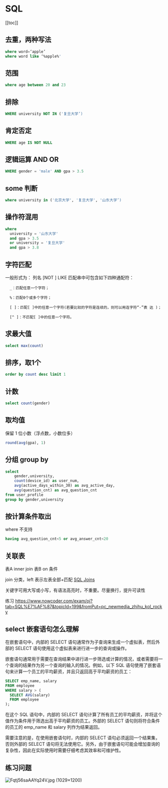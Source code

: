 # SQL
[[toc]]

## 去重，两种写法

```sql
where word=‘apple’
where word like ‘%apple%'
```

## 范围

```sql
where age between 20 and 23
```

## 排除

```sql
WHERE university NOT IN ('复旦大学’)
```

## 肯定否定

```sql
WHERE age IS NOT NULL
```

## 逻辑运算 AND OR

```sql
WHERE gender = 'male' AND gpa > 3.5
```

## some 判断

```sql
where university in ('北京大学', '复旦大学', '山东大学’)
```

## 操作符混用

```sql
where
  university = '山东大学'
  and gpa > 3.5
  or university = '复旦大学'
  and gpa > 3.8
```

## 字符匹配

一般形式为：
列名 [NOT ] LIKE
匹配串中可包含如下四种通配符：

```
  _：匹配任意一个字符；

  %：匹配0个或多个字符；

  [ ]：匹配[ ]中的任意一个字符(若要比较的字符是连续的，则可以用连字符“-”表 达 )；

  [^ ]：不匹配[ ]中的任意一个字符。
```

## 求最大值

```sql
select max(count)
```

## 排序，取1个

```sql
order by count desc limit 1
```

## 计数

```sql
select count(gender)
```

## 取均值

保留 1 位小数（浮点数，小数位多）

```sql
round(avg(gpa), 1)
```

## 分组 group by

```sql
select
    gender,university,
    count(device_id) as user_num,
    avg(active_days_within_30) as avg_active_day,
    avg(question_cnt) as avg_question_cnt
from user_profile
group by gender,university
```

## 按计算条件取出

where 不支持

```sql
having avg_question_cnt<5 or avg_answer_cnt<20
```

## 关联表

表A inner join 表B on 条件

join 分类，left 表示左表全部+匹配
[SQL Joins](https://www.w3schools.com/sql/sql_join.asp)

关键字可用大写或小写，有语法高亮时，不重要。尽量换行，提升可读性

练习 https://www.nowcoder.com/exam/oj?tab=SQL%E7%AF%87&topicId=199&fromPut=pc_newmedia_zhihu_kol_rocky


## select 嵌套语句怎么理解

在嵌套语句中，内部的 SELECT 语句通常作为子查询来生成一个虚拟表，然后外部的 SELECT 语句使用这个虚拟表来进行进一步的查询或操作。

嵌套语句通常用于需要在查询结果中进行进一步筛选或计算的情况，或者需要将一个查询的结果作为另一个查询的输入的情况。例如，以下 SQL 语句使用了嵌套语句来计算一个员工的平均薪资，并且只返回高于平均薪资的员工：

```sql
SELECT emp_name, salary
FROM employee
WHERE salary > (
  SELECT AVG(salary)
  FROM employee
);

```

在这个 SQL 语句中，内部的 SELECT 语句计算了所有员工的平均薪资，并将这个值作为条件用于筛选出高于平均薪资的员工。外部的 SELECT 语句则将符合条件的员工的 emp_name 和 salary 列作为结果返回。

需要注意的是，在使用嵌套语句时，内部的 SELECT 语句必须返回一个结果集，否则外部的 SELECT 语句将无法使用它。另外，由于嵌套语句可能会增加查询的复杂性，因此在实际使用时需要仔细考虑其效率和可维护性。

## 练习问题

![Fqtj56saAAYq24V.jpg (1029×1200)](https://pbs.twimg.com/media/Fqtj56saAAYq24V.jpg)
